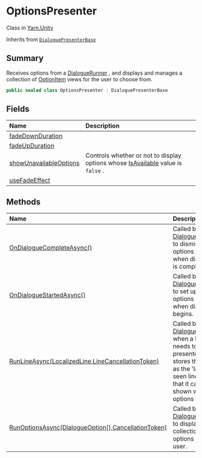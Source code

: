 # OptionsPresenter

Class in [Yarn.Unity](/docs/api/csharp/yarn.unity.md)

Inherits from [`DialoguePresenterBase`](/docs/api/csharp/yarn.unity.dialoguepresenterbase.md)

## Summary


Receives options from a  <a href="yarn.unity.dialoguerunner.md">DialogueRunner</a> , and displays and
manages a collection of  <a href="yarn.unity.optionitem.md">OptionItem</a>  views for the user
to choose from.


```csharp
public sealed class OptionsPresenter : DialoguePresenterBase
```

## Fields

|Name|Description|
|:---|:---|
|[fadeDownDuration](/docs/api/csharp/yarn.unity.optionspresenter.fadedownduration.md)||
|[fadeUpDuration](/docs/api/csharp/yarn.unity.optionspresenter.fadeupduration.md)||
|[showUnavailableOptions](/docs/api/csharp/yarn.unity.optionspresenter.showunavailableoptions.md)|Controls whether or not to display options whose  <a href="yarn.optionset.option.isavailable.md">IsAvailable</a>  value is  `false` .|
|[useFadeEffect](/docs/api/csharp/yarn.unity.optionspresenter.usefadeeffect.md)||

## Methods

|Name|Description|
|:---|:---|
|[OnDialogueCompleteAsync()](/docs/api/csharp/yarn.unity.optionspresenter.ondialoguecompleteasync.md)|Called by a  <a href="yarn.unity.dialoguerunner.md">DialogueRunner</a>  to dismiss the options view when dialogue is complete.|
|[OnDialogueStartedAsync()](/docs/api/csharp/yarn.unity.optionspresenter.ondialoguestartedasync.md)|Called by a  <a href="yarn.unity.dialoguerunner.md">DialogueRunner</a>  to set up the options view when dialogue begins.|
|[RunLineAsync(LocalizedLine,LineCancellationToken)](/docs/api/csharp/yarn.unity.optionspresenter.runlineasync.md)|Called by a  <a href="yarn.unity.dialoguerunner.md">DialogueRunner</a>  when a line needs to be presented, and stores the line as the 'last seen line' so that it can be shown when options appear.|
|[RunOptionsAsync(DialogueOption[],CancellationToken)](/docs/api/csharp/yarn.unity.optionspresenter.runoptionsasync.md)|Called by a  <a href="yarn.unity.dialoguerunner.md">DialogueRunner</a>  to display a collection of options to the user.|

